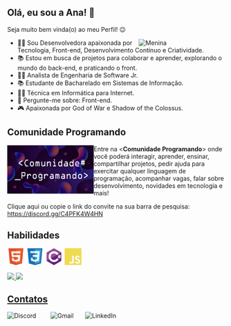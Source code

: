## Olá, eu sou a Ana! 👋
Seja muito bem vinda(o) ao meu Perfil! 😉

<div>
  <img align="right" alt="Menina" width="200px" src="https://media.giphy.com/media/juua9i2c2fA0AIp2iq/giphy.gif"/>
</div>

- 👩‍💻 Sou Desenvolvedora apaixonada por Tecnologia, Front-end, Desenvolvimento Contínuo e Criatividade.
- 📚 Estou em busca de projetos para colaborar e aprender, explorando o mundo do back-end, e praticando o front.
- 👩‍💼 Analista de Engenharia de Software Jr.
- 📚 Estudante de Bacharelado em Sistemas de Informação.
- 👩‍🎓 Técnica em Informática para Internet.
- 💬 Pergunte-me sobre: Front-end.
- 🎮 Apaixonada por God of War e Shadow of the Colossus.

## Comunidade Programando

[<img align="left" alt="Discord" width="200px" src="https://github.com/AnaProgramando/AnaProgramando/blob/81b4acb663397bcaa1db7b507ba7021fd0fc4f9e/comunidade.png"/>](https://discord.gg/C4PFK4W4HN)
Entre na <**Comunidade Programando**> onde você poderá interagir, aprender, ensinar, compartilhar projetos, pedir ajuda para exercitar qualquer linguagem de programação, acompanhar vagas, falar sobre desenvolvimento, novidades em tecnologia e mais!

Clique aqui ou copie o link do convite na sua barra de pesquisa: https://discord.gg/C4PFK4W4HN

## Habilidades
<div style="display: inline_block">
  <img align="center" alt="Ana-HTML" height="40px" src="https://raw.githubusercontent.com/devicons/devicon/master/icons/html5/html5-original.svg">
  <img align="center" alt="Ana-CSS" height="40px" src="https://raw.githubusercontent.com/devicons/devicon/master/icons/css3/css3-original.svg">
  <img align="center" alt="Ana-Csharp" height="40px" src="https://raw.githubusercontent.com/devicons/devicon/master/icons/csharp/csharp-original.svg">
  <img align="center" alt="Ana-Js" height="40px"src="https://raw.githubusercontent.com/devicons/devicon/master/icons/javascript/javascript-plain.svg">
</div>

<br>

<div>
  <a href="https://github.com/AnaProgramando">
  <img height="140em" src="https://github-readme-stats.vercel.app/api?username=AnaProgramando&show_icons=true&theme=cobalt&include_all_commits=true&count_private=true"/>
  <img height="140em" src="https://github-readme-stats.vercel.app/api/top-langs/?username=AnaProgramando&layout=compact&langs_count=16&theme=cobalt"/>
</div>
    
## Contatos

[<img align="left" alt="Discord" width="100px" src="https://img.shields.io/badge/Discord-7289DA?style=for-the-badge&logo=discord&logoColor=white"/>](https://discord.gg/C4PFK4W4HN)
[<img align="left" alt="Gmail" width="80px" src="https://img.shields.io/badge/Gmail-D14836?style=for-the-badge&logo=gmail&logoColor=white"/>](mailto:anabe.valentim@gmail.com)
[<img align="left" alt="LinkedIn" width="100px" src="https://img.shields.io/badge/LinkedIn-0077B5?style=for-the-badge&logo=linkedin&logoColor=white"/>](https://www.linkedin.com/in/ana-beatriz-valentim)
